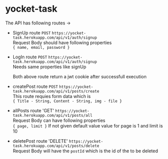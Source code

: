 # yocket-task

The API has following routes ->

- SignUp route `POST` `https://yocket-task.herokuapp.com/api/v1/auth/signup` <br/>
Request Body should have following properties <br/>
  `{ name, email, password }`
  
- LogIn route `POST` `https://yocket-task.herokuapp.com/api/v1/auth/signup` <br/>
  Needs same properties like signUp
  
  Both above route return a jwt cookie after successfull execution
  
- createPost route `POST` `https://yocket-task.herokuapp.com/api/v1/posts/create` <br/>
  This route requies form data which is <br/>
  `{ Title - String, Content - String, img - file }`
    
- allPosts route 'GET' `https://yocket-task.herokuapp.com/api/v1/posts/all` <br/>
  Request Body can have following properties <br/>
  `{ page, limit }`
  If not given default value value for page is 1 and limit is 10
    
- deletePost route 'DELETE' `https://yocket-task.herokuapp.com/api/v1/posts/delete` <br/>
  Request Body will have the `postId` which is the id of the to be deleted

